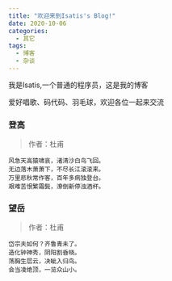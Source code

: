 ```yaml
---
title: "欢迎来到Isatis's Blog!"
date: 2020-10-06
categories:
  - 其它
tags:
  - 博客
  - 杂谈
---
```


我是Isatis,一个普通的程序员，这是我的博客

爱好唱歌、码代码、羽毛球，欢迎各位一起来交流

### 登高
> 作者：杜甫

```
风急天高猿啸哀，渚清沙白鸟飞回。
无边落木萧萧下，不尽长江滚滚来。
万里悲秋常作客，百年多病独登台。
艰难苦恨繁霜鬓，潦倒新停浊酒杯。
```

### 望岳
> 作者：杜甫

```
岱宗夫如何？齐鲁青未了。 　　
造化钟神秀，阴阳割昏晓。 　　
荡胸生层云，决眦入归鸟。 　　
会当凌绝顶，一览众山小。
```
